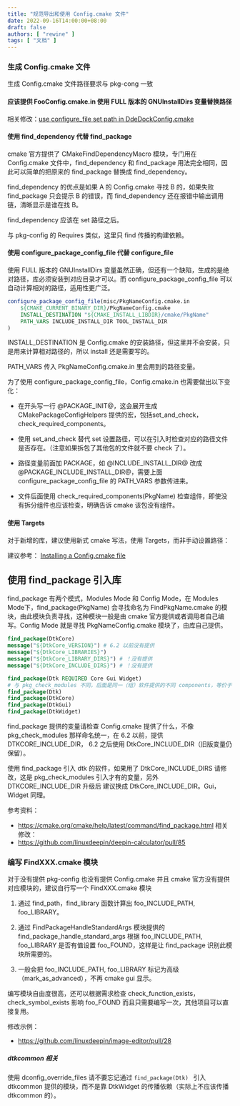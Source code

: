 ```yaml
---
title: "规范导出和使用 Config.cmake 文件"
date: 2022-09-16T14:00:00+08:00
draft: false
authors: [ "rewine" ]
tags: [ "文档" ]
---
```

### 生成 Config.cmake 文件

生成 Config.cmake 文件路径要求与 pkg-cong 一致

#### 应该提供 FooConfig.cmake.in 使用 FULL 版本的 GNUInstallDirs 变量替换路径

相关修改：[use configure_file set path in DdeDockConfig.cmake](https://github.com/linuxdeepin/dde-dock/pull/556/commits/6185843e8ed93c9d22f9921aeefcfa0e73f4f351)


#### 使用 find_dependency 代替 find_package

cmake 官方提供了 CMakeFindDependencyMacro 模块，专门用在  Config.cmake 文件中，find_dependency 和 find_package 用法完全相同，因此可以简单的把原来的 find_package 替换成 find_dependency。 

find_dependency 的优点是如果 A 的 Config.cmake 寻找 B 的，如果失败 find_package 只会提示 B 的错误，而 find_dependency 还在报错中输出调用链，清晰显示是谁在找 B。

find_dependency 应该在 set 路径之后。

与 pkg-config 的 Requires 类似，这里只 find 传播的构建依赖。


#### 使用 configure_package_config_file 代替 configure_file

使用 FULL 版本的 GNUInstallDirs 变量虽然正确，但还有一个缺陷，生成的是绝对路径，库必须安装到对应目录才可以。而 configure_package_config_file 可以自动计算相对的路径，适用性更广泛。

```cmake
configure_package_config_file(misc/PkgNameConfig.cmake.in
    ${CMAKE_CURRENT_BINARY_DIR}/PkgNameConfig.cmake
    INSTALL_DESTINATION "${CMAKE_INSTALL_LIBDIR}/cmake/PkgName"
    PATH_VARS INCLUDE_INSTALL_DIR TOOL_INSTALL_DIR
)
```

INSTALL_DESTINATION 是 Config.cmake 的安装路径，但这里并不会安装，只是用来计算相对路径的，所以 install 还是需要写的。

PATH_VARS 传入 PkgNameConfig.cmake.in 里会用到的路径变量。

为了使用 configure_package_config_file，Config.cmake.in 也需要做出以下变化：

- 在开头写一行 @PACKAGE_INIT@，这会展开生成 CMakePackageConfigHelpers 提供的宏，包括set_and_check，check_required_components。

- 使用 set_and_check 替代 set 设置路径，可以在引入时检查对应的路径文件是否存在。（注意如果拆包了其他包的文件就不要 check 了）。

- 路径变量前面加 PACKAGE，如 @INCLUDE_INSTALL_DIR@ 改成 @PACKAGE_INCLUDE_INSTALL_DIR@，需要上面 configure_package_config_file 的 PATH_VARS 参数传进来。

- 文件后面使用 check_required_components(PkgName) 检查组件，即使没有拆分组件也应该检查，明确告诉 cmake 该包没有组件。

#### 使用 Targets

对于新增的库，建议使用新式 cmake 写法，使用 Targets，而非手动设置路径：

建议参考： [Installing a Config.cmake file](https://www.f-ax.de/dev/2020/10/07/cmake-config-package.html)


## 使用 find_package 引入库

find_package 有两个模式，Modules Mode 和 Config Mode，在 Modules Mode下，find_package(PkgName) 会寻找命名为 FindPkgName.cmake 的模块，由此模块负责寻找，这种模块一般是由 cmake 官方提供或者调用者自己编写。Config Mode 就是寻找 PkgNameConfig.cmake 模块了，由库自己提供。

```cmake
find_package(DtkCore)
message("${DtkCore_VERSION}") # 6.2 以前没有提供
message("${DtkCore_LIBRARIES}")
message("${DtkCore_LIBRARY_DIRS}") # ！没有提供
message("${DtkCore_INCLUDE_DIRS}") # ！没有提供

find_package(Dtk REQUIRED Core Gui Widget)
# 与 pkg_check_modules 不同，后面是同一（组）软件提供的不同 components，等价于：
find_package(Dtk)
find_package(DtkCore)
find_package(DtkGui)
find_package(DtkWidget)
```

find_package 提供的变量请检查 Config.cmake 提供了什么，不像 pkg_check_modules 那样命名统一，在 6.2 以前，提供 DTKCORE_INCLUDE_DIR， 6.2 之后使用 DtkCore_INCLUDE_DIR（旧版变量仍保留）。

使用 find_package 引入 dtk 的软件，如果用了 DtkCore_INCLUDE_DIRS 请修改，这是 pkg_check_modules 引入才有的变量，另外 DTKCORE_INCLUDE_DIR 升级后 建议换成 DtkCore_INCLUDE_DIR。Gui，Widget 同理。

参考资料：
- https://cmake.org/cmake/help/latest/command/find_package.html
相关修改：
- https://github.com/linuxdeepin/deepin-calculator/pull/85

### 编写 FindXXX.cmake 模块

对于没有提供 pkg-config 也没有提供 Config.cmake 并且 cmake 官方没有提供对应模块的，建议自行写一个 FindXXX.cmake 模块

1. 通过 find_path，find_library 函数计算出 foo_INCLUDE_PATH, foo_LIBRARY。

2. 通过 FindPackageHandleStandardArgs 模块提供的 find_package_handle_standard_args 根据 foo_INCLUDE_PATH, foo_LIBRARY 是否有值设置 foo_FOUND，这样是让 find_package 识别此模块所需要的。

3. 一般会把 foo_INCLUDE_PATH, foo_LIBRARY 标记为高级（mark_as_advanced），不再 cmake gui 显示。

编写模块自由度很高，还可以根据需求检查 check_function_exists，check_symbol_exists 影响 foo_FOUND 而且只需要编写一次，其他项目可以直接复用。

修改示例：
 - https://github.com/linuxdeepin/image-editor/pull/28

##### dtkcommon 相关

使用 dconfig_override_files 请不要忘记通过 `find_package(Dtk)
` 引入 dtkcommon 提供的模块，而不是靠 DtkWidget 的传播依赖（实际上不应该传播 dtkcommon 的）。